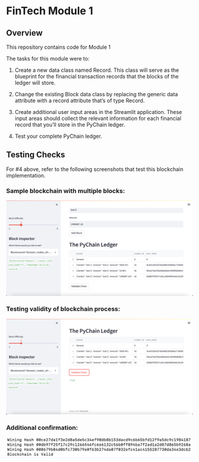 # FinTech Module 1

## Overview

This repository contains code for Module 1

The tasks for this module were to:

1. Create a new data class named Record. This class will serve as the blueprint for the financial transaction records that the blocks of the ledger will store.

2. Change the existing Block data class by replacing the generic data attribute with a record attribute that’s of type Record.

3. Create additional user input areas in the Streamlit application. These input areas should collect the relevant information for each financial record that you’ll store in the PyChain ledger.

4. Test your complete PyChain ledger.

## Testing Checks

For #4 above, refer to the following screenshots that test this blockchain implementation.

### Sample blockchain with multiple blocks:

![Sample Blockhain with Multiple Blocks](screenshot_1.png "Showing Multiple Blocks")

### Testing validity of blockchain process:

![Testing Validity of Blockchain Process](screenshot_2.png "Showing Testing Results")

### Additional confirmation:

![Testing Validity of Blockchain Process](screenshot_3.png "Showing Validation Results per Terminal")
